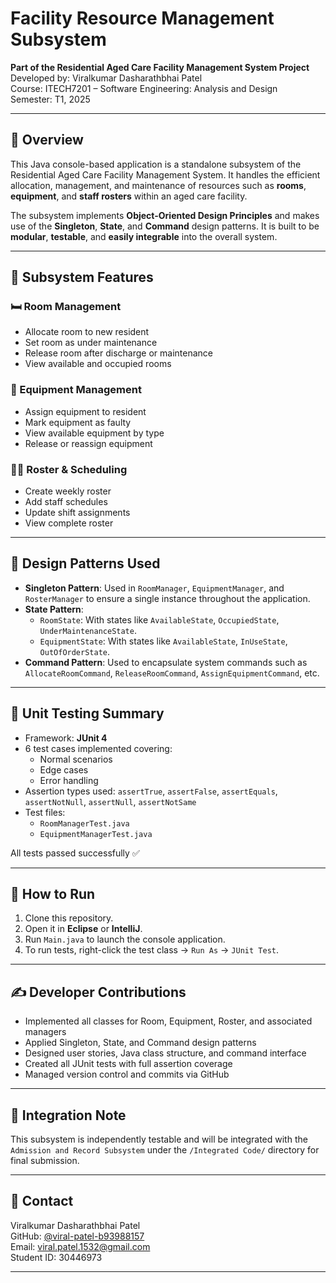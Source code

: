 # Facility Resource Management Subsystem  
**Part of the Residential Aged Care Facility Management System Project**  
Developed by: Viralkumar Dasharathbhai Patel  
Course: ITECH7201 – Software Engineering: Analysis and Design  
Semester: T1, 2025

---

## 📘 Overview

This Java console-based application is a standalone subsystem of the Residential Aged Care Facility Management System. It handles the efficient allocation, management, and maintenance of resources such as **rooms**, **equipment**, and **staff rosters** within an aged care facility.

The subsystem implements **Object-Oriented Design Principles** and makes use of the **Singleton**, **State**, and **Command** design patterns. It is built to be **modular**, **testable**, and **easily integrable** into the overall system.

---

## 📂 Subsystem Features

### 🛏️ Room Management
- Allocate room to new resident
- Set room as under maintenance
- Release room after discharge or maintenance
- View available and occupied rooms

### 🧰 Equipment Management
- Assign equipment to resident
- Mark equipment as faulty
- View available equipment by type
- Release or reassign equipment

### 👨‍⚕️ Roster & Scheduling
- Create weekly roster
- Add staff schedules
- Update shift assignments
- View complete roster

---

## 🔧 Design Patterns Used

- **Singleton Pattern**: Used in `RoomManager`, `EquipmentManager`, and `RosterManager` to ensure a single instance throughout the application.
- **State Pattern**: 
  - `RoomState`: With states like `AvailableState`, `OccupiedState`, `UnderMaintenanceState`.
  - `EquipmentState`: With states like `AvailableState`, `InUseState`, `OutOfOrderState`.
- **Command Pattern**: Used to encapsulate system commands such as `AllocateRoomCommand`, `ReleaseRoomCommand`, `AssignEquipmentCommand`, etc.

---

## 🧪 Unit Testing Summary

- Framework: **JUnit 4**
- 6 test cases implemented covering:
  - Normal scenarios
  - Edge cases
  - Error handling
- Assertion types used: `assertTrue`, `assertFalse`, `assertEquals`, `assertNotNull`, `assertNull`, `assertNotSame`
- Test files: 
  - `RoomManagerTest.java`
  - `EquipmentManagerTest.java`

All tests passed successfully ✅

---

## 📜 How to Run

1. Clone this repository.
2. Open it in **Eclipse** or **IntelliJ**.
3. Run `Main.java` to launch the console application.
4. To run tests, right-click the test class → `Run As` → `JUnit Test`.

---

## ✍️ Developer Contributions

- Implemented all classes for Room, Equipment, Roster, and associated managers
- Applied Singleton, State, and Command design patterns
- Designed user stories, Java class structure, and command interface
- Created all JUnit tests with full assertion coverage
- Managed version control and commits via GitHub

---

## 🔗 Integration Note

This subsystem is independently testable and will be integrated with the `Admission and Record Subsystem` under the `/Integrated Code/` directory for final submission.

---

## 📧 Contact

Viralkumar Dasharathbhai Patel  
GitHub: [@viral-patel-b93988157](https://github.com/viral-patel-b93988157)  
Email: viral.patel.1532@gmail.com  
Student ID: 30446973

---

